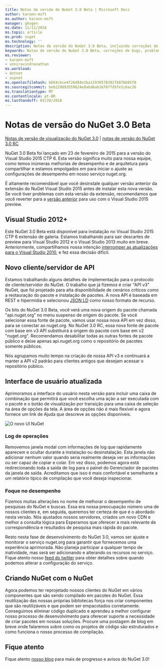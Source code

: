 ```yaml
---
title: Notas de versão do NuGet 3.0 Beta | Microsoft Docs
author: karann-msft
ms.author: karann-msft
manager: ghogen
ms.date: 11/11/2016
ms.topic: article
ms.prod: nuget
ms.technology: ''
description: Notas de versão do NuGet 3.0 Beta, incluindo correções de bugs, problemas conhecidos, recursos adicionados e DCRs.
keywords: Notas de versão do NuGet 3.0 Beta, correções de bugs, problemas conhecidos, adicionaram recursos, DCRs
ms.reviewer:
- karann-msft
- unniravindranathan
ms.workload:
- dotnet
- aspnet
ms.openlocfilehash: bb64cbce4f26d84e1ba12930578382f887bb85f8
ms.sourcegitcommit: beb229893559824e8abd6ab16707fd5fe1c6ac26
ms.translationtype: MT
ms.contentlocale: pt-BR
ms.lasthandoff: 03/28/2018
---
```

# <a name="nuget-30-beta-release-notes"></a>Notas de versão do NuGet 3.0 Beta

[Notas de versão de visualização do NuGet 3.0](../release-notes/nuget-3.0-preview.md) | [notas de versão do NuGet 3.0 RC](../release-notes/nuget-3.0-rc.md)

NuGet 3.0 Beta foi lançado em 23 de fevereiro de 2015 para a versão do Visual Studio 2015 CTP 6. Esta versão significa muito para nossa equipe, como temos inúmeras melhorias de desempenho e de arquitetura para compartilhar e estamos empolgados em para iniciar o ajuste as configurações de desempenho em nosso serviço nuget.org.

É altamente recomendável que você desinstale qualquer versão anterior da extensão do NuGet Visual Studio 2015 antes de instalar esta nova versão.  Se você tiver problemas com esta versão da extensão, recomendamos que você reverter para a [versão anterior](http://nuget.codeplex.com/downloads/get/909582) para uso com o Visual Studio 2015 preview.

## <a name="visual-studio-2012"></a>Visual Studio 2012+

Este NuGet 3.0 Beta está disponível para instalação no Visual Studio 2015 CTP 6 extensão de galeria. Estamos trabalhando para sair descartes de preview para Visual Studio 2012 e o Visual Studio 2013 muito em breve. Anteriormente, compartilhamos nossa intenção [interromper as atualizações para o Visual Studio 2010](http://blog.nuget.org/20141002/visual-studio-2010.html), e fez essa decisão difícil.

## <a name="new-clientserver-api"></a>Novo cliente/servidor de API

Estamos trabalhando alguns detalhes de implementação para o protocolo de cliente/servidor do NuGet. O trabalho que já fizemos é criar "API v3" NuGet, que foi projetado para alta disponibilidade de cenários críticos como a restauração do pacote e instalação de pacotes. A nova API é baseada em REST e hipermídia e selecionou [JSON LD](http://json-ld.org) como nosso formato de recurso.

Os bits do NuGet 3.0 Beta, você verá uma nova origem do pacote chamada "api.nuget.org" no menu suspenso de origem do pacote.   Se você selecionar essa fonte de pacote, vamos usar nossa nova API em vez disso, para se conectar ao nuget.org. No NuGet 3.0 RC, essa nova fonte de pacote com base em v3 API substituirá a origem do pacote com base em v2 "nuget.org".  Recomendamos desabilitar todas as outras fontes de pacote público e deixe apenas api.nuget.org como o repositório de pacotes somente públicos.

Nós agrupamos muito tempo na criação de nossa API v3 e continuará a manter a API v2 padrão para clientes antigos que desejam acessar o repositório público.

## <a name="updated-ui"></a>Interface de usuário atualizada

Aprimoramos a interface do usuário nesta versão para incluir uma caixa de combinação que permitirá que você escolha uma ação a ser executada com o pacote e o botão de visualização por transição para uma caixa de seleção na área de opções da tela.  A área de opções não é mais flexível e agora fornece um link de Ajuda que descreve as opções disponíveis.

![O novo UI NuGet](./media/NuGet-3.0-Beta/updated-ui.png)


### <a name="operation-logging"></a>Log de operações

Removemos janela modal com informações de log que rapidamente aparecem e ocultar durante a instalação ou desinstalação.  Esta janela não adicionar nenhum valor quando seria realmente deseja ver as informações ou ser capaz de copiar e colar.  Em vez disso, podemos agora está redirecionando toda a saída de log para o painel do Gerenciador de pacotes da janela de saída.  Acreditamos que isso é mais confortável e semelhante a um relatório típico de compilação que você deseja inspecionar.


### <a name="focus-on-performance"></a>Foque no desempenho

Fizemos muitas alterações no nome de melhorar o desempenho de pesquisas do NuGet e buscas.  Essa era nossa preocupação número uma de nossos clientes e, em seguida, queremos ter certeza de que é o abordado nesta versão.  Nós ajustados nossos servidores, criados um novo CDN e melhor a consulta lógica para Esperamos que oferecer a mais relevante de correspondência e resultados de pesquisa mais rápida do pacote.

Resto nesta fase de desenvolvimento do NuGet 3.0, vamos ser ajuste e monitorar o serviço nuget.org para garantir que fornecemos uma experiência aprimorada.  Não planeja participar a qualquer tempo de inatividade, mas será ser adicionando e alterando os recursos no serviço.  Fique atento nosso [feed do twitter](http://twitter.com/nuget) para obter detalhes sobre quando podemos alterar a configuração do serviço.

## <a name="building-nuget-with-nuget"></a>Criando NuGet com o NuGet

Agora podemos ter reprojetado nossos clientes do NuGet em vários componentes que são sendo compilado em pacotes do NuGet. Essa reutilização das nossas próprias bibliotecas força nos criar componentes que são reutilizáveis e que podem ser empacotados corretamente.  Conseguimos eliminar código duplicado e aprendeu a melhor configurar nosso processo de desenvolvimento para oferecer suporte a necessidade de criar pacotes em nossas soluções.  Procure uma postagem de blog em breve onde falaremos sobre como os projetos de código são estruturados e como funciona o nosso processo de compilação.

## <a name="stay-tuned"></a>Fique atento

Fique atento [nosso blog](http://blog.nuget.org) para mais de progresso e avisos do NuGet 3.0!
